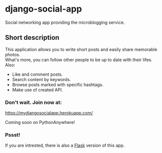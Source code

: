 # django-social-app

Social networking app providing the microblogging service.

## Short description

This application allows you to write short posts and easily share memorable photos. 
<br>
What's more, you can follow other people to be up to date with their lifes.<br>
Also:
* Like and comment posts.
* Search content by keywords.
* Browse posts marked with specific hashtags.
* Make use of created API.

### Don't wait. Join now at:

https://mydjangosocialapp.herokuapp.com/


Coming soon on PythonAnywhere!


### Pssst!
If you are intrested, there is also a [Flask](https://github.com/kkornel/flask-social-app "Github page of Flask social app") version of this app. 